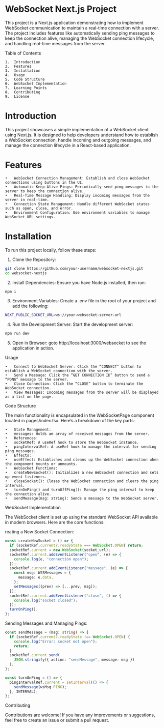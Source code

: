 # WebSocket Next.js Project

This project is a Next.js application demonstrating how to implement WebSocket communication to maintain a real-time connection with a server. The project includes features like automatically sending ping messages to keep the connection alive, managing the WebSocket connection lifecycle, and handling real-time messages from the server.

Table of Contents

    1.	Introduction
    2.	Features
    3.	Installation
    4.	Usage
    5.	Code Structure
    6.	WebSocket Implementation
    7.	Learning Points
    8.	Contributing
    9.	License

# Introduction

This project showcases a simple implementation of a WebSocket client using Next.js. It is designed to help developers understand how to establish a WebSocket connection, handle incoming and outgoing messages, and manage the connection lifecycle in a React-based application.

# Features

    •	WebSocket Connection Management: Establish and close WebSocket connections using buttons in the UI.
    •	Automatic Keep-Alive Pings: Periodically send ping messages to the server to keep the connection alive.
    •	Real-Time Message Handling: Display incoming messages from the server in real-time.
    •	Connection State Management: Handle different WebSocket states such as open, close, and error.
    •	Environment Configuration: Use environment variables to manage WebSocket URL settings.

# Installation

To run this project locally, follow these steps:

1. Clone the Repository:

```bash
git clone https://github.com/your-username/websocket-nextjs.git
cd websocket-nextjs
```

2. Install Dependencies:
   Ensure you have Node.js installed, then run:

```bash
npm i
```

3. Environment Variables:
   Create a .env file in the root of your project and add the following:

```bash
NEXT_PUBLIC_SOCKET_URL=ws://your-websocket-server-url
```

4. Run the Development Server:
   Start the development server:

```bash
npm run dev
```

5. Open in Browser:
   goto http://localhost:3000/websocket to see the application in action.

Usage

    •	Connect to WebSocket Server: Click the “CONNECT” button to establish a WebSocket connection with the server.
    •	Send a Message: Click the “GET CONNECTION ID” button to send a “PONG” message to the server.
    •	Close Connection: Click the “CLOSE” button to terminate the WebSocket connection.
    •	View Messages: Incoming messages from the server will be displayed as a list on the page.

Code Structure

The main functionality is encapsulated in the WebSocketPage component located in pages/index.tsx. Here’s a breakdown of the key parts:

    •	State Management:
    •	messages: Holds an array of received messages from the server.
    •	References:
    •	socketRef: A useRef hook to store the WebSocket instance.
    •	pingIntervalRef: A useRef hook to manage the interval for sending ping messages.
    •	Effects:
    •	useEffect: Establishes and cleans up the WebSocket connection when the component mounts or unmounts.
    •	WebSocket Functions:
    •	createNewSocket(): Initializes a new WebSocket connection and sets up event listeners.
    •	closeSocket(): Closes the WebSocket connection and clears the ping interval.
    •	turnOnPing() and turnOffPing(): Manage the ping interval to keep the connection alive.
    •	sendMessage(msg: string): Sends a message to the WebSocket server.

WebSocket Implementation

The WebSocket client is set up using the standard WebSocket API available in modern browsers. Here are the core functions:

reating a New Socket Connection:

```typescript
const createNewSocket = () => {
  if (socketRef.current?.readyState === WebSocket.OPEN) return;
  socketRef.current = new WebSocket(socket_url);
  socketRef.current.addEventListener("open", (e) => {
    console.log(e, "connection open");
  });
  socketRef.current.addEventListener("message", (e) => {
    const msg: WSSMessages = {
      message: e.data,
    };
    setMessages((prev) => [...prev, msg]);
  });
  socketRef.current.addEventListener("close", () => {
    console.log("socket closed");
  });
  turnOnPing();
};
```

Sending Messages and Managing Pings:

```typescript
const sendMessage = (msg: string) => {
  if (socketRef.current?.readyState !== WebSocket.OPEN) {
    console.log("Error: socket not open");
    return;
  }
  socketRef.current.send(
    JSON.stringify({ action: "sendMessage", message: msg })
  );
};

const turnOnPing = () => {
  pingIntervalRef.current = setInterval(() => {
    sendMessage(wsMsg.PING);
  }, INTERVAL);
};
```

Contributing

Contributions are welcome! If you have any improvements or suggestions, feel free to create an issue or submit a pull request.
